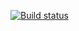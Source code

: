 [![Build status](https://ci.appveyor.com/api/projects/status/8u7cskjhpwv30of7/branch/master?svg=true)](https://ci.appveyor.com/project/Lgvju/hw2-1web-auto-qa63/branch/master)
